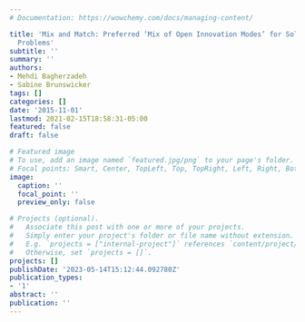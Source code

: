```yaml
---
# Documentation: https://wowchemy.com/docs/managing-content/

title: 'Mix and Match: Preferred ‘Mix of Open Innovation Modes’ for Solving Innovation
  Problems'
subtitle: ''
summary: ''
authors:
- Mehdi Bagherzadeh
- Sabine Brunswicker
tags: []
categories: []
date: '2015-11-01'
lastmod: 2021-02-15T18:58:31-05:00
featured: false
draft: false

# Featured image
# To use, add an image named `featured.jpg/png` to your page's folder.
# Focal points: Smart, Center, TopLeft, Top, TopRight, Left, Right, BottomLeft, Bottom, BottomRight.
image:
  caption: ''
  focal_point: ''
  preview_only: false

# Projects (optional).
#   Associate this post with one or more of your projects.
#   Simply enter your project's folder or file name without extension.
#   E.g. `projects = ["internal-project"]` references `content/project/deep-learning/index.md`.
#   Otherwise, set `projects = []`.
projects: []
publishDate: '2023-05-14T15:12:44.092780Z'
publication_types:
- '1'
abstract: ''
publication: ''
---
```

